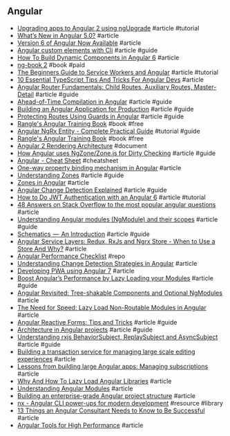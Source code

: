 ## Angular

- [Upgrading apps to Angular 2 using ngUpgrade](http://blog.thoughtram.io/angular/2015/10/24/upgrading-apps-to-angular-2-using-ngupgrade.html) #article #tutorial
- [What’s New in Angular 5.0?](https://www.tatvasoft.com/blog/whats-new-in-angular-5-0) #article
- [Version 6 of Angular Now Available](https://blog.angular.io/version-6-of-angular-now-available-cc56b0efa7a4) #article
- [Angular custom elements with Cli](http://www.dzurico.com/angular-custom-elements-with-cli/) #article #guide
- [How To Build Dynamic Components in Angular 6](https://blog.bitsrc.io/how-to-build-dynamic-components-in-angular-6-41f50abddc64) #article
- [ng-book 2](https://www.ng-book.com/2) #book #paid
- [The Beginners Guide to Service Workers and Angular](https://blog.ng-book.com/service-workers-and-angular/) #article #tutorial
- [10 Essential TypeScript Tips And Tricks For Angular Devs](https://www.sitepoint.com/10-essential-typescript-tips-tricks-angular) #article
- [Angular Router Fundamentals: Child Routes, Auxiliary Routes, Master-Detail](https://blog.angular-university.io/angular2-router) #article #guide
- [Ahead-of-Time Compilation in Angular](https://blog.mgechev.com/2016/08/14/ahead-of-time-compilation-angular-offline-precompilation) #article #guide
- [Building an Angular Application for Production](https://blog.mgechev.com/2016/06/26/tree-shaking-angular2-production-build-rollup-javascript) #article #guide
- [Protecting Routes Using Guards in Angular](https://blog.thoughtram.io/angular/2016/07/18/guards-in-angular-2.html) #article #guide
- [Rangle's Angular Training Book](https://angular-2-training-book.rangle.io) #book #free
- [Angular NgRx Entity - Complete Practical Guide](https://blog.angular-university.io/ngrx-entity) #tutorial #guide
- [Rangle's Angular Training Book](https://www.gitbook.com/book/rangle-io/ngcourse2) #book #free
- [Angular 2 Rendering Architecture](https://docs.google.com/document/d/1M9FmT05Q6qpsjgvH1XvCm840yn2eWEg0PMskSQz7k4E) #document
- [How Angular uses NgZone/Zone.js for Dirty Checking](https://blog.bitsrc.io/how-angular-uses-ngzone-zone-js-for-dirty-checking-faa12f98cd49) #article #guide
- [Angular - Cheat Sheet](https://angular.io/guide/cheatsheet) #cheatsheet 
- [One-way property binding mechanism in Angular](https://blog.bitsrc.io/one-way-property-binding-mechanism-in-angular-f1b25cf00de7) #article
- [Understanding Zones](https://blog.thoughtram.io/angular/2016/01/22/understanding-zones.html) #article #guide
- [Zones in Angular](https://blog.thoughtram.io/angular/2016/02/01/zones-in-angular-2.html) #article
- [Angular Change Detection Explained](https://blog.thoughtram.io/angular/2016/02/22/angular-2-change-detection-explained.html) #article #guide
- [How to Do JWT Authentication with an Angular 6](https://www.toptal.com/angular/angular-6-jwt-authentication) #article #tutorial
- [48 Answers on Stack Overflow to the most popular angular questions](https://medium.com/wizardnet972/48-answers-on-stack-overflow-to-the-most-popular-angular-questions-52f9eb430ab0) #article
- [Understanding Angular modules (NgModule) and their scopes](https://medium.com/@cyrilletuzi/understanding-angular-modules-ngmodule-and-their-scopes-81e4ed6f7407) #article #guide
- [Schematics  —  An Introduction](https://blog.angular.io/schematics-an-introduction-dc1dfbc2a2b2) #article #guide
- [Angular Service Layers: Redux, RxJs and Ngrx Store - When to Use a Store And Why?](https://blog.angular-university.io/angular-2-redux-ngrx-rxjs) #article
- [Angular Performance Checklist](https://github.com/mgechev/angular-performance-checklist) #repo
- [Understanding Change Detection Strategies in Angular](https://blog.bitsrc.io/understanding-change-detection-strategies-in-angular-d4ca7744085a) #article
- [Developing PWA using Angular 7](https://asc.altkom.pl/en/blog/developing-pwa-using-angular-7) #article
- [Boost Angular’s Performance by Lazy Loading your Modules](https://blog.bitsrc.io/boost-angulars-performance-by-lazy-loading-your-modules-ca7abd1e2304) #article #guide
- [Angular Revisited: Tree-shakable Components and Optional NgModules](https://blog.angularindepth.com/angular-revisited-tree-shakable-components-and-optional-ngmodules-329a4629276d) #article
- [The Need for Speed: Lazy Load Non-Routable Modules in Angular](https://netbasal.com/the-need-for-speed-lazy-load-non-routable-modules-in-angular-30c8f1c33093) #article
- [Angular Reactive Forms: Tips and Tricks](https://netbasal.com/angular-reactive-forms-tips-and-tricks-bb0c85400b58) #article #guide
- [Architecture in Angular projects](https://medium.com/@cyrilletuzi/architecture-in-angular-projects-242606567e40) #article #guide
- [Understanding rxjs BehaviorSubject, ReplaySubject and AsyncSubject](https://medium.com/@luukgruijs/understanding-rxjs-behaviorsubject-replaysubject-and-asyncsubject-8cc061f1cfc0) #article #guide
- [Building a transaction service for managing large scale editing experiences](https://blog.angular.io/building-a-transaction-service-for-managing-large-scale-editing-experiences-ded666eafd5e) #article
- [Lessons from building large Angular apps: Managing subscriptions](https://blog.usejournal.com/lessons-from-building-large-angular-apps-managing-subscriptions-fe3aca839e35) #article
- [Why And How To Lazy Load Angular Libraries](https://medium.com/@tomastrajan/why-and-how-to-lazy-load-angular-libraries-a3bf1489fe24) #article
- [Understanding Angular Modules](https://itnext.io/understanding-angular-modules-5f1215130bc8) #article
- [Building an enterprise-grade Angular project structure](https://itnext.io/building-an-enterprise-grade-angular-project-structure-f5be32533ba3) #article
- [nx - Angular CLI power-ups for modern development](https://nx.dev) #resource #library
- [13 Things an Angular Consultant Needs to Know to Be Successful](https://www.bitovi.com/blog/13-things-an-angular-consultant-needs-to-know-to-be-successful) #article
- [Angular Tools for High Performance](https://blog.angular.io/angular-tools-for-high-performance-6e10fb9a0f4a) #article